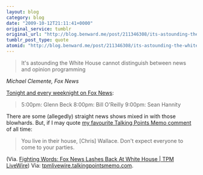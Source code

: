 ```yaml
---
layout: blog
category: blog
date: "2009-10-12T21:11:41+0000"
original_service: tumblr
original_url: "http://blog.benward.me/post/211346308/its-astounding-the-white-house-cannot-distinguish"
tumblr_post_type: quote
atomid: "http://blog.benward.me/post/211346308/its-astounding-the-white-house-cannot-distinguish"
---
```

> It's astounding the White House cannot distinguish between news and opinion programming

<cite class='vcard'><span class='fn'>Michael Clemente</span>, <span class='org'>Fox News</span></cite>

[Tonight and every weeknight on Fox News](http://www.foxnews.com/fnctv/):

> 5:00pm: Glenn Beck
> 8:00pm: Bill O'Reilly
> 9:00pm: Sean Hannity

There are some (allegedly) straight news shows mixed in with those blowhards. But, if I may quote [my favourite Talking Points Memo comment](http://tpmlivewire.talkingpointsmemo.com/2009/09/hurt-feelings-at-fox-news.php#comment-3607999) of all time:

> You live in their house, [Chris] Wallace. Don't expect everyone to come to your parties.

(Via. 
<a href="http://tpmlivewire.talkingpointsmemo.com/2009/10/fighting-words-fox-news-lashes-back-at-white-house.php?ref=fpblg">Fighting Words: Fox News Lashes Back At White House | TPM LiveWire</a>)
Via: [tpmlivewire.talkingpointsmemo.com](http://tpmlivewire.talkingpointsmemo.com/2009/10/fighting-words-fox-news-lashes-back-at-white-house.php?ref=fpblg).